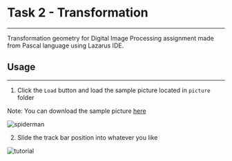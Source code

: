 # Task 2 - Transformation
---

Transformation geometry for Digital Image Processing assignment made from Pascal language using Lazarus IDE.

## Usage
---

1. Click the `Load` button and load the sample picture located in `picture` folder </br>

Note: You can download the sample picture [here](https://drive.google.com/drive/u/1/folders/1mcWhldX0ZgtWEfEaZJ7ZcBulp0OG28LV) </br>

![spiderman](./spiderman.jpeg)

2. Slide the track bar position into whatever you like </br>

![tutorial](./tutorial.gif)
